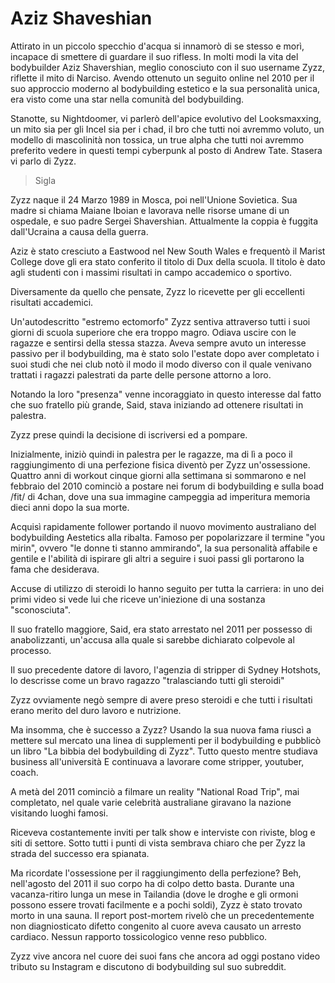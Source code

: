 # Aziz Shaveshian

Attirato in un piccolo specchio d'acqua si innamorò di se stesso e morì, incapace di smettere di guardare il suo rifless. In molti modi la vita del bodybuilder Aziz Shavershian, meglio conosciuto con il suo username Zyzz, riflette il mito di Narciso. Avendo ottenuto un seguito online nel 2010 per il suo approccio moderno al bodybuilding estetico e la sua personalità unica, era visto come una star nella comunità del bodybuilding.

Stanotte, su Nightdoomer, vi parlerò dell'apice evolutivo del Looksmaxxing, un mito sia per gli Incel  sia per i chad, il bro che tutti noi avremmo voluto, un modello di mascolinità non tossica, un true alpha che tutti noi avremmo preferito vedere in questi tempi cyberpunk al posto di Andrew Tate. Stasera vi parlo di Zyzz.

> Sigla

Zyzz naque il 24 Marzo 1989 in Mosca, poi nell'Unione Sovietica. Sua madre si chiama Maiane Iboian e lavorava nelle risorse umane di un ospedale, e suo padre Sergei Shavershian. Attualmente la coppia è fuggita dall'Ucraina a causa della guerra. 

Aziz è stato cresciuto a Eastwood nel New South Wales e frequentò il Marist College dove gli era stato conferito il titolo di Dux della scuola. Il titolo è dato agli studenti con i massimi risultati in campo accademico o sportivo. 

Diversamente da quello che pensate, Zyzz lo ricevette per gli eccellenti risultati accademici.

Un'autodescritto "estremo ectomorfo" Zyzz sentiva attraverso tutti i suoi giorni di scuola superiore che era troppo magro. Odiava uscire con le ragazze e sentirsi della stessa stazza. Aveva sempre avuto un interesse passivo per il bodybuilding, ma è stato solo l'estate dopo aver completato i suoi studi che nei club notò il modo il modo diverso con il quale venivano trattati i ragazzi palestrati da parte delle persone attorno a loro. 

Notando la loro "presenza" venne incoraggiato in questo interesse dal fatto che suo fratello più grande, Said, stava iniziando ad ottenere risultati in palestra.

Zyzz prese quindi la decisione di iscriversi ed a pompare.

Inizialmente, iniziò quindi in palestra per le ragazze, ma di lì a poco il raggiungimento di una perfezione fisica diventò per Zyzz un'ossessione. Quattro anni di workout cinque giorni alla settimana si sommarono e nel febbraio del 2010 cominciò a postare nei forum di bodybuilding e sulla boad /fit/ di 4chan, dove una sua immagine campeggia ad imperitura memoria dieci anni dopo la sua morte. 

Acquisì rapidamente follower portando il nuovo movimento australiano del bodybuilding Aestetics alla ribalta. Famoso per popolarizzare il termine "you mirin", ovvero "le donne ti stanno ammirando", la sua personalità affabile e gentile e l'abilità di ispirare gli altri a seguire i suoi passi gli portarono la fama che desiderava.

Accuse di utilizzo di steroidi lo hanno seguito per tutta la carriera: in uno dei primi video si vede lui che riceve un'iniezione di una sostanza "sconosciuta". 

Il suo fratello maggiore, Said, era stato arrestato nel 2011 per possesso di anabolizzanti, un'accusa alla quale si sarebbe dichiarato colpevole al processo.

Il suo precedente datore di lavoro, l'agenzia di stripper di Sydney Hotshots, lo descrisse come un bravo ragazzo "tralasciando tutti gli steroidi"
 
Zyzz ovviamente negò sempre di avere preso steroidi e che tutti i risultati erano merito del duro lavoro e nutrizione.

Ma insomma, che è successo a Zyzz?
Usando la sua nuova fama riuscì a mettere sul mercato una linea di supplementi per il bodybuilding e pubblicò un libro "La bibbia del bodybuilding di Zyzz". Tutto questo mentre studiava business all'università E continuava a lavorare come stripper, youtuber, coach.

A metà del 2011 cominciò a filmare un reality "National Road Trip", mai completato, nel quale varie celebrità australiane giravano la nazione visitando luoghi famosi. 

Riceveva costantemente inviti per talk show e interviste con riviste, blog e siti di settore.
Sotto tutti i punti di vista sembrava chiaro che per Zyzz la strada del successo era spianata.

Ma ricordate l'ossessione per il raggiungimento della perfezione? Beh, nell'agosto del 2011 il suo corpo ha di colpo detto basta. Durante una vacanza-ritiro lunga un mese in Tailandia (dove le droghe e gli ormoni possono essere trovati facilmente e a pochi soldi), Zyzz è stato trovato morto in una sauna. Il report post-mortem rivelò che un precedentemente non diagniosticato difetto congenito al cuore aveva causato un arresto cardiaco. Nessun rapporto tossicologico venne reso pubblico.

Zyzz vive ancora nel cuore dei suoi fans che ancora ad oggi postano video tributo su Instagram e discutono di bodybuilding sul suo subreddit.


